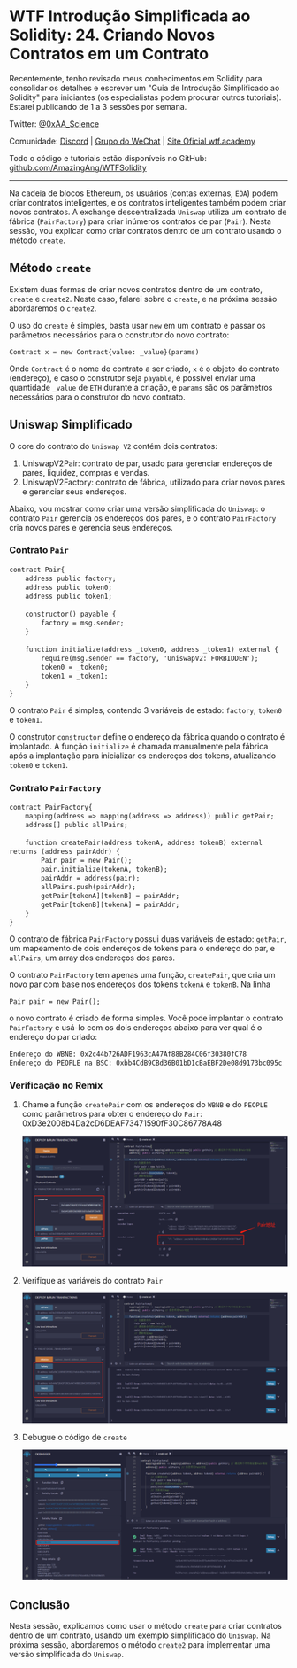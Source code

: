# WTF Introdução Simplificada ao Solidity: 24. Criando Novos Contratos em um Contrato

Recentemente, tenho revisado meus conhecimentos em Solidity para consolidar os detalhes e escrever um "Guia de Introdução Simplificado ao Solidity" para iniciantes (os especialistas podem procurar outros tutoriais). Estarei publicando de 1 a 3 sessões por semana.

Twitter: [@0xAA_Science](https://twitter.com/0xAA_Science)

Comunidade: [Discord](https://discord.gg/5akcruXrsk) | [Grupo do WeChat](https://docs.google.com/forms/d/e/1FAIpQLSe4KGT8Sh6sJ7hedQRuIYirOoZK_85miz3dw7vA1-YjodgJ-A/viewform?usp=sf_link) | [Site Oficial wtf.academy](https://wtf.academy)

Todo o código e tutoriais estão disponíveis no GitHub: [github.com/AmazingAng/WTFSolidity](https://github.com/AmazingAng/WTF-Solidity)

---

Na cadeia de blocos Ethereum, os usuários (contas externas, `EOA`) podem criar contratos inteligentes, e os contratos inteligentes também podem criar novos contratos. A exchange descentralizada `Uniswap` utiliza um contrato de fábrica (`PairFactory`) para criar inúmeros contratos de par (`Pair`). Nesta sessão, vou explicar como criar contratos dentro de um contrato usando o método `create`.

## Método `create`

Existem duas formas de criar novos contratos dentro de um contrato, `create` e `create2`. Neste caso, falarei sobre o `create`, e na próxima sessão abordaremos o `create2`.

O uso do `create` é simples, basta usar `new` em um contrato e passar os parâmetros necessários para o construtor do novo contrato:

```solidity
Contract x = new Contract{value: _value}(params)
```

Onde `Contract` é o nome do contrato a ser criado, `x` é o objeto do contrato (endereço), e caso o construtor seja `payable`, é possível enviar uma quantidade `_value` de `ETH` durante a criação, e `params` são os parâmetros necessários para o construtor do novo contrato.

## Uniswap Simplificado

O core do contrato do `Uniswap V2` contém dois contratos:

1. UniswapV2Pair: contrato de par, usado para gerenciar endereços de pares, liquidez, compras e vendas.
2. UniswapV2Factory: contrato de fábrica, utilizado para criar novos pares e gerenciar seus endereços.

Abaixo, vou mostrar como criar uma versão simplificada do `Uniswap`: o contrato `Pair` gerencia os endereços dos pares, e o contrato `PairFactory` cria novos pares e gerencia seus endereços.

### Contrato `Pair`

```solidity
contract Pair{
    address public factory; 
    address public token0; 
    address public token1; 

    constructor() payable {
        factory = msg.sender;
    }

    function initialize(address _token0, address _token1) external {
        require(msg.sender == factory, 'UniswapV2: FORBIDDEN'); 
        token0 = _token0;
        token1 = _token1;
    }
}
```

O contrato `Pair` é simples, contendo 3 variáveis de estado: `factory`, `token0` e `token1`.

O construtor `constructor` define o endereço da fábrica quando o contrato é implantado. A função `initialize` é chamada manualmente pela fábrica após a implantação para inicializar os endereços dos tokens, atualizando `token0` e `token1`.

### Contrato `PairFactory`

```solidity
contract PairFactory{
    mapping(address => mapping(address => address)) public getPair;
    address[] public allPairs;

    function createPair(address tokenA, address tokenB) external returns (address pairAddr) {
        Pair pair = new Pair(); 
        pair.initialize(tokenA, tokenB);
        pairAddr = address(pair);
        allPairs.push(pairAddr);
        getPair[tokenA][tokenB] = pairAddr;
        getPair[tokenB][tokenA] = pairAddr;
    }
}
```

O contrato de fábrica `PairFactory` possui duas variáveis de estado: `getPair`, um mapeamento de dois endereços de tokens para o endereço do par, e `allPairs`, um array dos endereços dos pares.

O contrato `PairFactory` tem apenas uma função, `createPair`, que cria um novo par com base nos endereços dos tokens `tokenA` e `tokenB`. Na linha

```solidity
Pair pair = new Pair(); 
```

o novo contrato é criado de forma simples. Você pode implantar o contrato `PairFactory` e usá-lo com os dois endereços abaixo para ver qual é o endereço do par criado:

```text
Endereço do WBNB: 0x2c44b726ADF1963cA47Af88B284C06f30380fC78
Endereço do PEOPLE na BSC: 0xbb4CdB9CBd36B01bD1cBaEBF2De08d9173bc095c
```

### Verificação no Remix

1. Chame a função `createPair` com os endereços do `WBNB` e do `PEOPLE` como parâmetros para obter o endereço do `Pair`: 0xD3e2008b4Da2cD6DEAF73471590fF30C86778A48

    ![24-1](./img/24-1.png)
2. Verifique as variáveis do contrato `Pair`

    ![24-2](./img/24-2.png)
3. Debugue o código de `create`

    ![24-3](./img/24-3.png)

## Conclusão

Nesta sessão, explicamos como usar o método `create` para criar contratos dentro de um contrato, usando um exemplo simplificado do `Uniswap`. Na próxima sessão, abordaremos o método `create2` para implementar uma versão simplificada do `Uniswap`.

